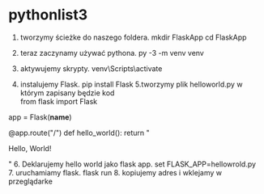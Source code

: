 # pythonlist3
1. tworzymy ścieżke do naszego foldera.
	mkdir FlaskApp
	cd FlaskApp

2. teraz zaczynamy używać pythona.
	py -3 -m venv venv

3. aktywujemy skrypty.
	venv\Scripts\activate
4. instalujemy Flask.
	pip install Flask
5.tworzymy plik helloworld.py w którym zapisany będzie kod </BR>
from flask import Flask

app = Flask(__name__)

@app.route("/")
def hello_world():
    return "<p>Hello, World!</p>"
6. Deklarujemy hello world jako flask app.
	set FLASK_APP=hellowrold.py </br>
7. uruchamiamy flask.
	flask run
8. kopiujemy adres i wklejamy w przeglądarke
